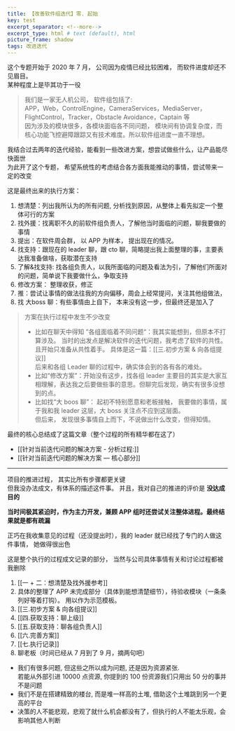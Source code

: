 ```yaml
---    
title: 【改善软件组迭代】零. 起始
key: test    
excerpt_separator: <!--more-->    
excerpt_type: html # text (default), html    
picture_frame: shadow    
tags: 改进迭代
---  
```

这个专题开始于 2020 年 7 月， 公司因为疫情已经比较困难， 而软件进度却还不见眉目。  
某种程度上是毕其功于一役  
  
> 我们是一家无人机公司， 软件组包括了:    
> APP，Web，ControlEngine，CameraServices，MediaServer，FlightControl，Tracker，Obstacle Avoidance，Captain 等    
> 因为涉及的模块很多，各模块面临各不同问题， 模块间有协调复杂度，而核心功能飞控避障跟踪又有技术难度。所以软件组进度一直不理想。    
  
我结合过去两年的迭代经验，能看到一些改进方案，想尝试做些什么，让产品能尽快面世  
为此开了这个专题， 希望系统性的考虑结合各方面我能推动的事情，尝试带来一定的改变  
  
这是最终出来的执行方案：  
1. 想清楚：列出我所认为的所有问题, 分析找到原因，从整体上看先拟定一个整体可行的方案  
2. 找外援：找离职不久的前软件组负责人，了解他当时面临的问题，聊我要做的事情  
3. 提出：在软件周会群， 以 APP 为样本， 提出现在的情况。   
4. 找支持：跟现在的 leader 聊，跟 cto 聊，简略提出我上面整理的事，主要表达我准备做啥，获取潜在支持  
5. 了解&找支持: 找各组负责人，以我所面临的问题及看法为引，了解他们所面对的问题，简单说下我要做什么，争取支持  
6. 修改方案： 整理收获，修正  
7. 推：尝试让事情的做法往我的方向偏移，周会上经常提问，关注其他组做法，  
8. 找 大boss 聊：有些事情由上自下， 本来没有这一步，但最终还是加入了  
  
> 方案在执行过程中发生不少改变    
> * 比如在聊天中得知 ”各组面临着不同问题“：我其实能想到，但原本不打算涉及。 当时的出发点是解决软件的迭代问题，我考虑了软件的共性。且开始只准备从共性着手。 具体是这一篇：[[三.初步方案 & 向各组提议]]    
> 后来和各组 Leader 聊的过程中，确实体会到的各有各的难处。    
> * 比如“修改方案”：开始没有这步，找各组 leader 主要目的其实是大家互相理解，表达我之后要做些事的意思。但聊完后发现，确实有很多没想到的点。    
> * 比如找“大 boos 聊”： 起初不特别愿意和老板接触， 我要做的事情，属于我和我 leader 这层，大 boss 关注点不应到这层面。    
> 但后来， 发现很多事情自上而下，不说做出什么改变，但得知情。    
  
  
最终的核心总结成了这篇文章（整个过程的所有精华都在这了）  
* [[针对当前迭代问题的解决方案 - 分析过程:]]  
* [[针对当前迭代问题的解决方案 — 核心部分]]  
  
- - - -  
项目的推进过程， 其实比所有步骤都更关键  
但我没办法成文，有体系的描述这件事。 并且，我对自己的推进的评价是 **没达成目的**  

**当时间极其紧迫时，作为主力开发，兼顾 APP 组时还尝试关注整体进程。最终结果就是都有疏漏**  

正巧在我收集意见的过程（还没提出时），我的 leader 就已经找了专门的人做这件事情， 她做得很出色  
  
这是整个执行的过程成文记录的部分， 当然与公司具体事情有关和讨论过程都被我删除  
1. [[一 + 二：想清楚及找外援参考]]  
2. 具体的整理了 APP 未完成部分（具体到能想清楚细节），待验收模块（一条条列好等着打钩）。 用以作为示范模板。  
3. [[三.初步方案 & 向各组提议]]  
4. [[四.获取支持：聊上级]]  
5. [[五.获取支持：聊各组负责人]]  
6. [[六.完善方案]]  
7. [[七.执行记录]]  
8. 聊老板（时间已经从 7 月到了 9 月，摘两句吧）  
  * 我们有很多问题, 但这些之所以成为问题, 还是因为资源紧张.  
  若能从外部引进 10000 点资源, 你提到的 100 份资源我们只用出 50 分的事并不是问题 		  
  * 我们不是在搭建精致的楼台, 而是堆一样高的土堆, 借助这个土堆跳到另一个更高的平台  
  * 决策的人不能悲观，悲观了就什么机会都没有了，但执行的人不能太乐观，会影响其他人判断  
	  